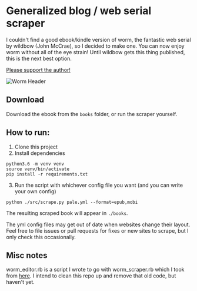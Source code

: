 # Generalized blog / web serial scraper

I couldn't find a good ebook/kindle version of worm, the fantastic web serial by wildbow (John McCrae), so I decided to make one. You can now enjoy worm without all of the eye strain! Until wildbow gets this thing published, this is the next best option.

[Please support the author!](http://parahumans.wordpress.com/donate/)

![Worm Header](http://parahumans.files.wordpress.com/2011/06/cityscape2.jpg)

## Download

Download the ebook from the `books` folder, or run the scraper yourself.

## How to run:

1. Clone this project
2. Install dependencies

```command
python3.6 -m venv venv
source venv/bin/activate
pip install -r requirements.txt
```

3. Run the script with whichever config file you want (and you can write your own config)

```command
python ./src/scrape.py pale.yml --format=epub,mobi
```

The resulting scraped book will appear in `./books`.

The yml config files may get out of date when websites change their layout. Feel free to file issues or pull requests for fixes or new sites to scrape, but I only check this occasionally.

## Misc notes

worm_editor.rb is a script I wrote to go with worm_scraper.rb which I took from [here](https://github.com/TheBrain0110/worm_scraper). I intend to clean this repo up and remove that old code, but haven't yet.
